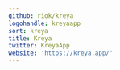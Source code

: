 ```yaml
---
github: riok/kreya
logohandle: kreyaapp
sort: kreya
title: Kreya
twitter: KreyaApp
website: 'https://kreya.app/'
---
```

